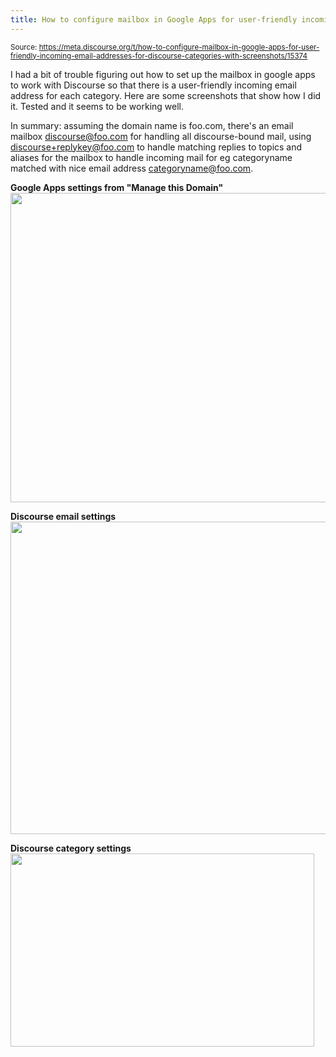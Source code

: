 ```yaml
---
title: How to configure mailbox in Google Apps for user-friendly incoming email addresses for discourse categories (with screenshots)
---
```


<small class="doc-source">Source: https://meta.discourse.org/t/how-to-configure-mailbox-in-google-apps-for-user-friendly-incoming-email-addresses-for-discourse-categories-with-screenshots/15374</small>

I had a bit of trouble figuring out how to set up the mailbox in google apps to work with Discourse so that there is a user-friendly incoming email address for each category. Here are some screenshots that show how I did it. Tested and it seems to be working well. 

In summary: assuming the domain name is foo.com, there's an email mailbox discourse@foo.com for handling all discourse-bound mail, using discourse+replykey@foo.com to handle matching replies to topics and aliases for the mailbox to handle incoming mail for eg categoryname matched with nice email address categoryname@foo.com.  

**Google Apps settings from "Manage this Domain"** 
<img src="//discourse-meta.s3-us-west-1.amazonaws.com/original/2X/2/204affa03adebffffad327e24cdcd04827b77d25.png" width="690" height="495"> 

**Discourse email settings**
<img src="//discourse-meta.s3-us-west-1.amazonaws.com/original/2X/8/844fad9e0dd9c53b22b2d828afeed66da833a67f.png" width="548" height="500"> 

**Discourse category settings**
<img src="//discourse-meta.s3-us-west-1.amazonaws.com/original/2X/1/15482a1f051a4b4a32c8a17ec2c7d75451cd03a4.png" width="486" height="309"> 
